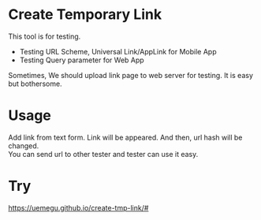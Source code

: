 # Create Temporary Link

This tool is for testing.

- Testing URL Scheme, Universal Link/AppLink for Mobile App
- Testing Query parameter for Web App

Sometimes, We should upload link page to web server for testing.
It is easy but bothersome.

# Usage

Add link from text form. Link will be appeared.
And then, url hash will be changed.  
You can send url to other tester and tester can use it easy.

# Try

https://uemegu.github.io/create-tmp-link/#
